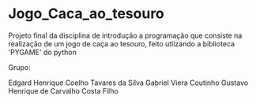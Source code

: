 # Jogo_Caca_ao_tesouro
Projeto final da disciplina de introdução a programação que consiste na realização de um jogo de caça ao tesouro, feito utlizando a biblioteca 'PYGAME' do python

Grupo:

Edgard Henrique Coelho Tavares da Silva
Gabriel Viera Coutinho
Gustavo Henrique de Carvalho Costa Filho

